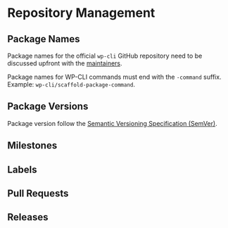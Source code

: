 # Repository Management

## Package Names

Package names for the official `wp-cli` GitHub repository need to be discussed upfront with the [maintainers](https://github.com/orgs/wp-cli/teams/maintainers).

Package names for WP-CLI commands must end with the `-command` suffix. Example: `wp-cli/scaffold-package-command`.

## Package Versions

Package version follow the [Semantic Versioning Specification (SemVer)](http://semver.org/).

## Milestones

## Labels

## Pull Requests

## Releases
